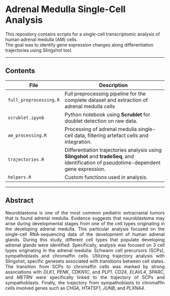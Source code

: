 # Adrenal Medulla Single-Cell Analysis

This repository contains scripts for a single-cell transcriptomic analysis of human adrenal medulla (AM) cells.  
The goal was to identify gene expression changes along differentiation trajectories using Slingshot tool.

---

## Contents

| File                   | Description |
|------------------------|-------------|
| `full_preprocessing.R` | Full preprocessing pipeline for the complete dataset and extraction of adrenal medulla cells|
| `scrublet.ipynb`       | Python notebook using **Scrublet** for doublet detection on raw data. |
| `am_processing.R`      | Processing of adrenal medulla single-cell data, filtering artefact cells and integration. |
| `trajectories.R`       | Differentiation trajectories analysis using **Slingshot** and **tradeSeq**, and identification of pseudotime-dependent gene expression. |
| `helpers.R`            | Custom functions used in analysis. |


---

## Abstract

<div align="justify">

Neuroblastoma is one of the most common pediatric extracranial tumors that is found
adrenal medulla. Evidence suggests that neuroblastoma may arise during developmental stages
from one of the cell types originating in the developing adrenal medulla. This particular
analysis focused on the single-cell RNA-sequencing data of the development of human adrenal
glands. During this study, different cell types that populate developing adrenal glands were
identified. Specifically, analysis was focused on 3 cell types originating in the adrenal medulla:
Schwann cell precursors (SCPs), sympathoblasts and chromaffin cells. Utilizing trajectory
analysis with Slingshot, specific genesets associated with transitions between cell states. The
transition from SCPs to chromaffin cells was marked by strong associations with *DLK1*, *PENK*,
*CDKN1C*, and *PLP1*. *CD24*, *ELAVL4*, *SPARC*, and *METRN* were specifically linked to the
trajectory of SCPs and sympathoblasts. Finally, the trajectory from sympathoblasts to
chromaffin cells involved genes such as *CHGA*, *HTATSF1*, *JUNB*, and *PLXNA4*.
